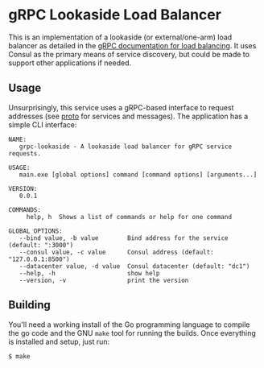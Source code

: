 # gRPC Lookaside Load Balancer
This is an implementation of a lookaside (or external/one-arm) load balancer as detailed in the [gRPC documentation for
load balancing](https://grpc.io/blog/loadbalancing). It uses Consul as the primary means of service discovery, but could 
be made to support other applications if needed.

## Usage
Unsurprisingly, this service uses a gRPC-based interface to request addresses (see [proto](_proto/lookaside.proto) for 
services and messages). The application has a simple CLI interface:

```
NAME:
   grpc-lookaside - A lookaside load balancer for gRPC service requests.

USAGE:
   main.exe [global options] command [command options] [arguments...]

VERSION:
   0.0.1

COMMANDS:
     help, h  Shows a list of commands or help for one command

GLOBAL OPTIONS:
   --bind value, -b value        Bind address for the service (default: ":3000")
   --consul value, -c value      Consul address (default: "127.0.0.1:8500")
   --datacenter value, -d value  Consul datacenter (default: "dc1")
   --help, -h                    show help
   --version, -v                 print the version
```

## Building
You'll need a working install of the Go programming language to compile the go code and the GNU `make` tool for running
the builds. Once everything is installed and setup, just run:

```bash
$ make
```